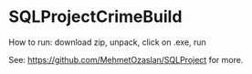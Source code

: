 # SQLProjectCrimeBuild


How to run: download zip, unpack, click on .exe, run

See: https://github.com/MehmetOzaslan/SQLProject for more.
